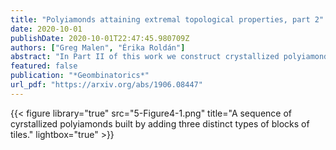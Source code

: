 ```yaml
---
title: "Polyiamonds attaining extremal topological properties, part 2"
date: 2020-10-01
publishDate: 2020-10-01T22:47:45.980709Z
authors: ["Greg Malen", "Érika Roldán"]
abstract: "In Part II of this work we construct crystallized polyiamonds with $h$ holes for every $h\\geq 1$, that is polyiamonds which use the fewest possible tiles necessary to enclose $h$ holes. Furthermore, we prove that crystallized polyiamonds satisfy a set of structural conditions, and for every $h\\geq 3$ there are multiple distinct crystallized polyiamonds with $h$ holes."
featured: false
publication: "*Geombinatorics*"
url_pdf: "https://arxiv.org/abs/1906.08447"
---
```


{{< figure library="true" src="5-Figure4-1.png" title="A sequence of cyrstallized polyiamonds built by adding three distinct types of blocks of tiles." lightbox="true" >}}
